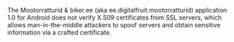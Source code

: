 The Mootorratturid & biker.ee (aka ee.digitalfruit.mootorratturid) application 1.0 for Android does not verify X.509 certificates from SSL servers, which allows man-in-the-middle attackers to spoof servers and obtain sensitive information via a crafted certificate.